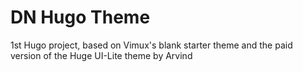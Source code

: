 # DN Hugo Theme

1st Hugo project, based on Vimux's blank starter theme and the paid version of the Huge UI-Lite theme by Arvind